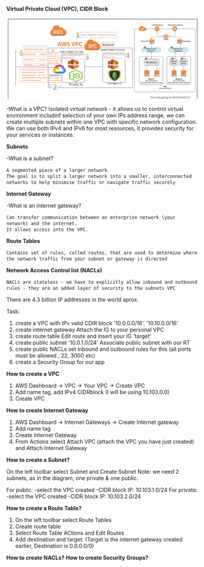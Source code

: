**Virtual Private Cloud (VPC), CIDR Block** 

![alt text](https://github.com/ioanan11/SRE_AWS_VPC_networking/blob/main/AWS_deployment_networking_security.png)

-What is a VPC?
	Isolated virtual network - it allows us to control virtual environment includinf selection of your own IPs address range, we can create multiple subnets within one VPC with specific network configuration. We can use both IPv4 and IPv6 for most resources, it provides security for your services or instances.

**Subnets**

-What is a subnet?
	
	A segmented piece of a larger network
	The goal is to split a larger network into a smaller, interconnected networks to help minimise traffic or navigate traffic securely

**Internet Gateway**

-What is an internet gateway?
	
	Can transfer communication between an enterprise network (your network) and the internet. 
	It allows access into the VPC.

**Route Tables**
	
	Contains set of rules, called routes, that are used to determine where the network traffic from your subnet or gateway is directed

**Network Access Control list (NACLs)**
	
	NACLs are stateless - we have to explicitly allow inbound and outbound rules - they are an added layer of security to the subnets VPC

There are 4.3 billion IP addresses in the world aprox.


Task: 
1. create a VPC with IPv valid CDIR block
	'10.0.0.0/16', '10.10.0.0/16'
2. create internet gateway
	Attach the IG to your personal VPC
3. create route table
	Edit route and insert your IG 'target'
4. create public subnet
	'10.0.1.0/24'
	Associate public subnet with our RT
5. create public NACLs
	set inbound and outbound rules for this (all ports must be allowed , 22, 3000 etc)
6. create a Security Group for our app

**How to create a VPC**

1. AWS Dashboard -> VPC -> Your VPC -> Create VPC
2. Add name tag, add IPv4 CIDRblock (I will be using 10.103.0.0) 
3. Create VPC
	
**How to create Internet Gateway**

1. AWS Dashboard -> Internet Gateways -> Create Internet gateway
2. Add name tag
3. Create Internet Gateway
4. From Actions select Attach VPC (attach the VPC you have just created) and Attach Internet Gateway

**How to create a Subnet?**

On the left toolbar select Subnet and Create Subnet
	Note: we need 2 subnets, as in the diagram, one private & one public.

For public: 
	-select the VPC created
	-CIDR block IP: 10.103.1.0/24
For private:
	-select the VPC created
	-CIDR block IP: 10.103.2.0/24

**How to create a Route Table?**

1. On the left toolbar select Route Tables
2. Create route table
3. Select Route Table ACtions and Edit Routes
4. Add destination and target. (Target is the internet gateway created earlier, Destination is 0.0.0.0/0)


**How to create NACLs?**
**How to create Security Groups?**
